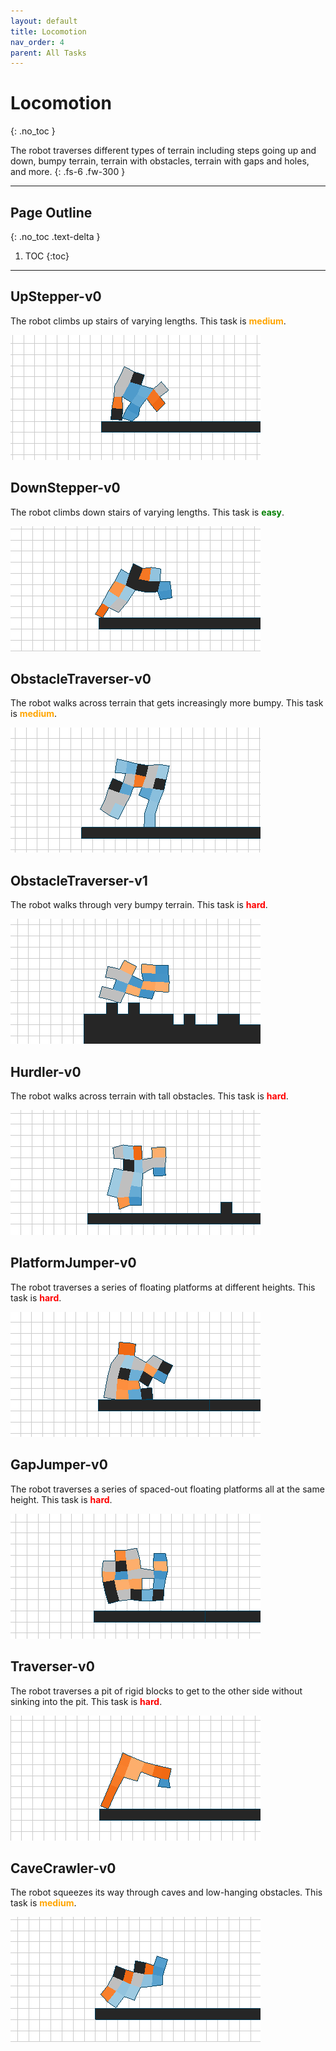 ```yaml
---
layout: default
title: Locomotion
nav_order: 4
parent: All Tasks
---
```


# Locomotion
{: .no_toc }

The robot traverses different types of terrain including steps going up and down, bumpy terrain, terrain with obstacles, terrain with gaps and holes, and more.
{: .fs-6 .fw-300 }

---

## Page Outline
{: .no_toc .text-delta }

1. TOC
{:toc}

---

## UpStepper-v0

The robot climbs up stairs of varying lengths. This task is <span style="color:orange">**medium**</span>.

![upstepperv0](../assets/images/ga_steps_up_1_g46_r2.gif)

## DownStepper-v0

The robot climbs down stairs of varying lengths. This task is <span style="color:green">**easy**</span>.

![downstepperv0](../assets/images/ga_steps_down_1_g30_r2.gif)

## ObstacleTraverser-v0

The robot walks across terrain that gets increasingly more bumpy. This task is <span style="color:orange">**medium**</span>.

![obstacletraverserv0](../assets/images/ga_walking_bumpy_2_g46_r1.gif)

## ObstacleTraverser-v1

The robot walks through very bumpy terrain. This task is <span style="color:red">**hard**</span>.

![obstacletraverserv1](../assets/images/ga_walking_bumpy1_3_g46_r2.gif)

## Hurdler-v0

The robot walks across terrain with tall obstacles. This task is <span style="color:red">**hard**</span>.

![hurdlerv0](../assets/images/ga_vertical_barrier_1_g46_r3.gif)

## PlatformJumper-v0

The robot traverses a series of floating platforms at different heights. This task is <span style="color:red">**hard**</span>.

![platformjumperv0](../assets/images/ga_floating_platform_2_g46_r1.gif)

## GapJumper-v0

The robot traverses a series of spaced-out floating platforms all at the same height. This task is <span style="color:red">**hard**</span>.

![gapjumperv0](../assets/images/ga_gaps_3_g46_r1.gif)

## Traverser-v0

The robot traverses a pit of rigid blocks to get to the other side without sinking into the pit. This task is <span style="color:red">**hard**</span>.

![traverserv0](../assets/images/cppn_block_soup_1_g19_r1.gif)

## CaveCrawler-v0

The robot squeezes its way through caves and low-hanging obstacles. This task is <span style="color:orange">**medium**</span>.

![traverserv0](../assets/images/ga_duck_1_g46_r2.gif)
